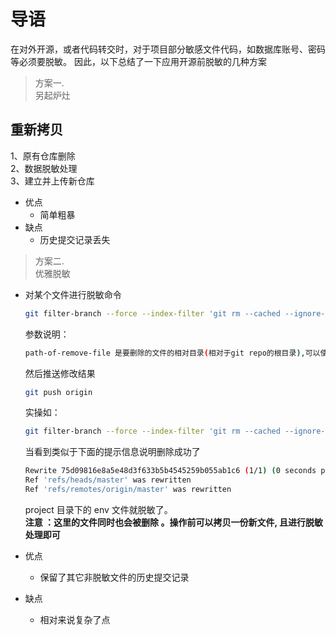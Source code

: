 
# 导语

在对外开源，或者代码转交时，对于项目部分敏感文件代码，如数据库账号、密码等必须要脱敏。
因此，以下总结了一下应用开源前脱敏的几种方案

> 方案一.  
> 另起炉灶

## 重新拷贝

1、原有仓库删除  
2、数据脱敏处理  
3、建立并上传新仓库

* 优点
  * 简单粗暴
* 缺点
  * 历史提交记录丢失

> 方案二.  
> 优雅脱敏

* 对某个文件进行脱敏命令

    ``` bash
    git filter-branch --force --index-filter 'git rm --cached --ignore-unmatch path-of-remove-file' --prune-empty --tag-name-filter cat --all
    
    
    ```

    参数说明：

    ``` bash
    path-of-remove-file 是要删除的文件的相对目录(相对于git repo的根目录),可以使用通配符*匹配文件进行批量删除.
    
    
    ```

    然后推送修改结果

    ``` bash
    git push origin 
    
    
    ```

    实操如：

    ``` bash
    git filter-branch --force --index-filter 'git rm --cached --ignore-unmatch .-env' --prune-empty --tag-name-filter cat --all
    
    
    ```

    当看到类似于下面的提示信息说明删除成功了

    ```bash
    Rewrite 75d09816e8a5e48d3f633b5b4545259b055ab1c6 (1/1) (0 seconds passed, remaining 0 predicted)    rm '.env'
    Ref 'refs/heads/master' was rewritten
    Ref 'refs/remotes/origin/master' was rewritten
    
    
    ```

    project 目录下的 env 文件就脱敏了。  
    **注意 ：这里的文件同时也会被删除 。操作前可以拷贝一份新文件, 且进行脱敏处理即可**

* 优点

  * 保留了其它非脱敏文件的历史提交记录
* 缺点
  * 相对来说复杂了点
